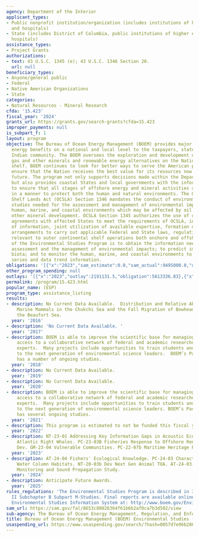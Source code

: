 ```yaml
---
agency: Department of the Interior
applicant_types:
- Public nonprofit institution/organization (includes institutions of higher education
  and hospitals)
- State (includes District of Columbia, public institutions of higher education and
  hospitals)
assistance_types:
- Project Grants
authorizations:
- text: 43 U.S.C. 1345 (e); 43 U.S.C. 1346 Section 20.
  url: null
beneficiary_types:
- Anyone/general public
- Federal
- Native American Organizations
- State
categories:
- Natural Resources - Mineral Research
cfda: '15.423'
fiscal_year: '2024'
grants_url: https://grants.gov/search-grants?cfda=15.423
improper_payments: null
is_subpart_f: 1
layout: program
objective: The Bureau of Ocean Energy Management (BOEM) provides major economic and
  energy benefits on a national and local level to the taxpayers, states and the American
  Indian community. The BOEM oversees the exploration and development of oil, natural
  gas and other minerals and renewable energy alternatives on the Nation’s outer continental
  shelf. BOEM continues to look for better ways to serve the American people and to
  ensure that the Nation receives the best value for its resources now and into the
  future. The program not only supports decisions made within the Department of Interior,
  but also provides coastal States and local governments with the information necessary
  to ensure that all stages of offshore energy and mineral activities are conducted
  in a manner to protect both the human and natural environments. The Outer Continental
  Shelf Lands Act (OCSLA) Section 1346 mandates the conduct of environmental and socioeconomic
  studies needed for the assessment and management of environmental impacts on the
  human, marine, and coastal environments which may be affected by oil and gas or
  other mineral development. OCSLA Section 1345 authorizes the use of cooperative
  agreements with affected States to meet the requirements of OCSLA, including sharing
  of information, joint utilization of available expertise, formation of joint monitoring
  arrangements to carry out applicable Federal and State laws, regulations, and stipulations
  relevant to outer continental shelf operations both onshore and offshore. The purpose
  of the Environmental Studies Program is to obtain the information needed for the
  assessment and the management of environmental impacts; to predict impacts on marine
  biota; and to monitor the human, marine, and coastal environments to provide time
  series and data trend information.
obligations: '[{"x":"2023","sam_estimate":0.0,"sam_actual":9495000.0,"usa_spending_actual":9459991.22},{"x":"2024","sam_estimate":0.0,"sam_actual":7063145.0,"usa_spending_actual":7122237.27},{"x":"2025","sam_estimate":0.0,"sam_actual":10000000.0,"usa_spending_actual":1347850.43}]'
other_program_spending: null
outlays: '[{"x":"2023","outlay":2191131.5,"obligation":5613336.83},{"x":"2024","outlay":1555568.46,"obligation":6503240.4},{"x":"2025","outlay":0.0,"obligation":0.0}]'
permalink: /program/15.423.html
popular_name: (ESP)
program_type: assistance_listing
results:
- description: No Current Data Available.  Distribution and Relative Abundance of
    Marine Mammals in the Chukchi Sea and the Fall Migration of Bowhead Whales in
    the Beaufort Sea.
  year: '2016'
- description: 'No Current Data Available. '
  year: '2017'
- description: BOEM is able to improve the scientific base for managing the OCS through
    access to a collaborative network of federal and academic researchers and technical
    experts.  Many projects include opportunities to train students and contribute
    to the next generation of environmental science leaders.  BOEM’s Pacific Region
    has a number of ongoing studies.
  year: '2018'
- description: No Current Data Available.
  year: '2019'
- description: No Current Data Available.
  year: '2020'
- description: BOEM is able to improve the scientific base for managing the OCS through
    access to a collaborative network of federal and academic researchers and technical
    experts.  Many projects include opportunities to train students and contribute
    to the next generation of environmental science leaders. BOEM’s Pacific Region
    has several ongoing studies.
  year: '2021'
- description: This program is estimated to not be funded this fiscal year.
  year: '2022'
- description: NT-23-01 Addressing Key Information Gaps in Acoustic Ecology of North
    Atlantic Right Whales. PC-23-03B Fisheries Response to Offshore Renewable Energy
    Dev. GM-23-04 Vulnerable Communities. PC-22-07b Maritime Heritage Pacific Islands.
  year: '2023'
- description: AT-24-04 Fishers' Ecological Knowledge. PC-24-03 Characterization of
    Water Column Habitats. NT-20-03b Dev Next Gen Animal TOA. AT-24-03- Ocean Environmental
    Monitoring and Sound Propagation Study.
  year: '2024'
- description: Anticipate Future Awards.
  year: '2025'
rules_regulations: 'The Environmental Studies Program is described in 30 CFR Chapter
  II Subchapter B Subpart M-Studies. Final reports are available online in the BOEM
  Environmental Studies Information System at: http://www.boem.gov/Environmental-Studies-EnvData/'
sam_url: https://sam.gov/fal/8653c80026364f61b6b2af0ca7b3d502/view
sub-agency: The Bureau of Ocean Energy Management, Regulation, and Enforcement
title: Bureau of Ocean Energy Management (BOEM) Environmental Studies (ES)
usaspending_url: https://www.usaspending.gov/search/?hash=0057d7e96b2869056c3ea2ae173c8b32
---
```

